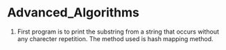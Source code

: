 # Advanced_Algorithms
1. First program is to print the substring from a string that occurs without any charecter repetition. The method used is hash mapping method.
